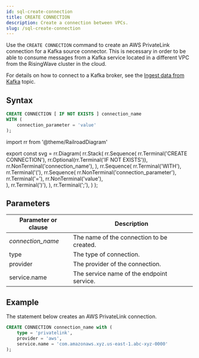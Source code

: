 ```yaml
---
id: sql-create-connection
title: CREATE CONNECTION
description: Create a connection between VPCs.
slug: /sql-create-connection
---
```


Use the `CREATE CONNECTION` command to create an AWS PrivateLink connection for a Kafka source connector. This is necessary in order to be able to consume messages from a Kafka service located in a different VPC from the RisingWave cluster in the cloud.

For details on how to connect to a Kafka broker, see the [Ingest data from Kafka](/create-source/create-source-kafka.md) topic.

## Syntax

```sql
CREATE CONNECTION [ IF NOT EXISTS ] connection_name
WITH (
    connection_parameter = 'value'
);
```


import rr from '@theme/RailroadDiagram'

export const svg = rr.Diagram(
    rr.Stack(
        rr.Sequence(
            rr.Terminal('CREATE CONNECTION'),
            rr.Optional(rr.Terminal('IF NOT EXISTS')),
            rr.NonTerminal('connection_name'),
        ),
        rr.Sequence(
            rr.Terminal('WITH'),
            rr.Terminal('('),
            rr.Sequence(
                rr.NonTerminal('connection_parameter'),
                rr.Terminal('='),
                rr.NonTerminal('value'),                
            ),
            rr.Terminal(')'),
        ),
        rr.Terminal(';'),
    )
);

<drawer SVG={svg} />


## Parameters

|Parameter or clause            | Description           |
|-------------------------------|-----------------------|
|*connection_name*              |The name of the connection to be created.|
|type                           |The type of connection.|
|provider                       |The provider of the connection.|
|service.name                   |The service name of the endpoint service.|

## Example

The statement below creates an AWS PrivateLink connection.

```sql
CREATE CONNECTION connection_name with (
    type = 'privatelink',
    provider = 'aws',
    service.name = 'com.amazonaws.xyz.us-east-1.abc-xyz-0000'
);
```
